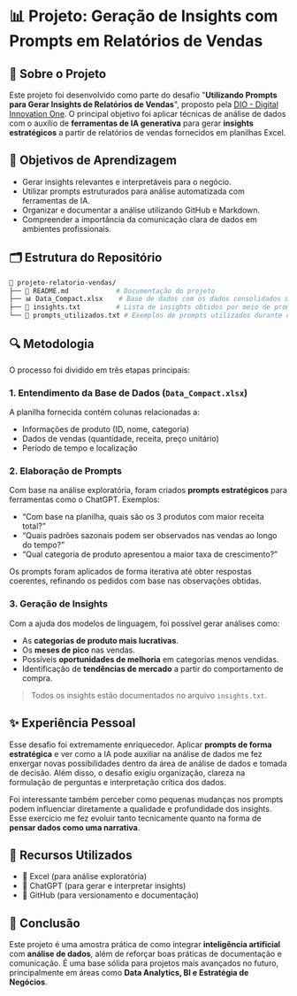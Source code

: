 # 📊 Projeto: Geração de Insights com Prompts em Relatórios de Vendas

## 🧠 Sobre o Projeto

Este projeto foi desenvolvido como parte do desafio "**Utilizando Prompts para Gerar Insights de Relatórios de Vendas**", proposto pela [DIO - Digital Innovation One](https://www.dio.me/). O principal objetivo foi aplicar técnicas de análise de dados com o auxílio de **ferramentas de IA generativa** para gerar **insights estratégicos** a partir de relatórios de vendas fornecidos em planilhas Excel.

## 🚀 Objetivos de Aprendizagem

- Gerar insights relevantes e interpretáveis para o negócio.
- Utilizar prompts estruturados para análise automatizada com ferramentas de IA.
- Organizar e documentar a análise utilizando GitHub e Markdown.
- Compreender a importância da comunicação clara de dados em ambientes profissionais.

## 🗂 Estrutura do Repositório

```bash
📁 projeto-relatorio-vendas/
├── 📄 README.md            # Documentação do projeto
├── 📊 Data_Compact.xlsx    # Base de dados com os dados consolidados de vendas
├── 📄 insights.txt         # Lista de insights obtidos por meio de prompts
└── 📄 prompts_utilizados.txt # Exemplos de prompts utilizados durante o processo
```

## 🔍 Metodologia

O processo foi dividido em três etapas principais:

### 1. Entendimento da Base de Dados (`Data_Compact.xlsx`)
A planilha fornecida contém colunas relacionadas a:
- Informações de produto (ID, nome, categoria)
- Dados de vendas (quantidade, receita, preço unitário)
- Período de tempo e localização

### 2. Elaboração de Prompts
Com base na análise exploratória, foram criados **prompts estratégicos** para ferramentas como o ChatGPT. Exemplos:

- “Com base na planilha, quais são os 3 produtos com maior receita total?”
- “Quais padrões sazonais podem ser observados nas vendas ao longo do tempo?”
- “Qual categoria de produto apresentou a maior taxa de crescimento?”

Os prompts foram aplicados de forma iterativa até obter respostas coerentes, refinando os pedidos com base nas observações obtidas.

### 3. Geração de Insights
Com a ajuda dos modelos de linguagem, foi possível gerar análises como:
- As **categorias de produto mais lucrativas**.
- Os **meses de pico** nas vendas.
- Possíveis **oportunidades de melhoria** em categorias menos vendidas.
- Identificação de **tendências de mercado** a partir do comportamento de compra.

> Todos os insights estão documentados no arquivo `insights.txt`.

## ✨ Experiência Pessoal

Esse desafio foi extremamente enriquecedor. Aplicar **prompts de forma estratégica** e ver como a IA pode auxiliar na análise de dados me fez enxergar novas possibilidades dentro da área de análise de dados e tomada de decisão. Além disso, o desafio exigiu organização, clareza na formulação de perguntas e interpretação crítica dos dados.

Foi interessante também perceber como pequenas mudanças nos prompts podem influenciar diretamente a qualidade e profundidade dos insights. Esse exercício me fez evoluir tanto tecnicamente quanto na forma de **pensar dados como uma narrativa**.

## 📎 Recursos Utilizados

- 📄 Excel (para análise exploratória)
- 🤖 ChatGPT (para gerar e interpretar insights)
- 🧰 GitHub (para versionamento e documentação)

## 📌 Conclusão

Este projeto é uma amostra prática de como integrar **inteligência artificial** com **análise de dados**, além de reforçar boas práticas de documentação e comunicação. É uma base sólida para projetos mais avançados no futuro, principalmente em áreas como **Data Analytics, BI e Estratégia de Negócios**.
